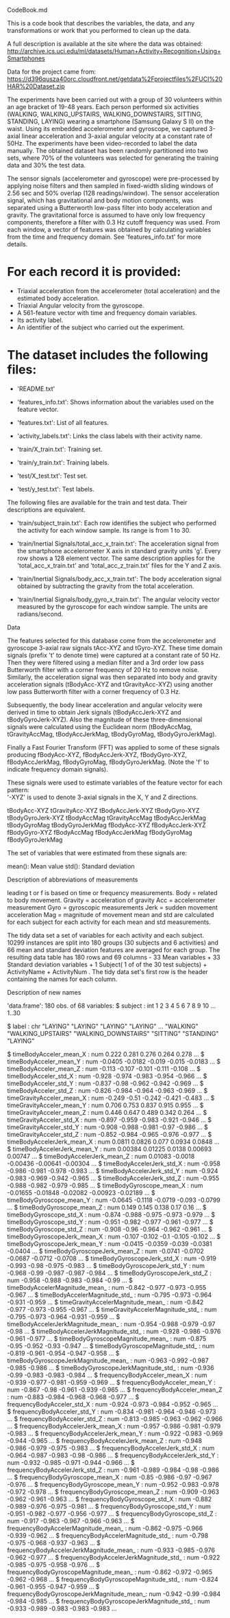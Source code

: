 CodeBook.md

This is a code book that describes the variables, the data, and any transformations or work that you performed to clean up the data.

A full description is available at the site where the data was obtained:
http://archive.ics.uci.edu/ml/datasets/Human+Activity+Recognition+Using+Smartphones

Data for the project came from:
https://d396qusza40orc.cloudfront.net/getdata%2Fprojectfiles%2FUCI%20HAR%20Dataset.zip 

The experiments have been carried out with a group of 30 volunteers within an age bracket of 19-48 years. Each person performed six activities (WALKING, WALKING_UPSTAIRS, WALKING_DOWNSTAIRS, SITTING, STANDING, LAYING) wearing a smartphone (Samsung Galaxy S II) on the waist. Using its embedded accelerometer and gyroscope, we captured 3-axial linear acceleration and 3-axial angular velocity at a constant rate of 50Hz. The experiments have been video-recorded to label the data manually. The obtained dataset has been randomly partitioned into two sets, where 70% of the volunteers was selected for generating the training data and 30% the test data. 

The sensor signals (accelerometer and gyroscope) were pre-processed by applying noise filters and then sampled in fixed-width sliding windows of 2.56 sec and 50% overlap (128 readings/window). The sensor acceleration signal, which has gravitational and body motion components, was separated using a Butterworth low-pass filter into body acceleration and gravity. The gravitational force is assumed to have only low frequency components, therefore a filter with 0.3 Hz cutoff frequency was used. From each window, a vector of features was obtained by calculating variables from the time and frequency domain. See 'features_info.txt' for more details. 

For each record it is provided:
======================================

- Triaxial acceleration from the accelerometer (total acceleration) and the estimated body acceleration.
- Triaxial Angular velocity from the gyroscope. 
- A 561-feature vector with time and frequency domain variables. 
- Its activity label. 
- An identifier of the subject who carried out the experiment.

The dataset includes the following files:
=========================================

- 'README.txt'

- 'features_info.txt': Shows information about the variables used on the feature vector.

- 'features.txt': List of all features.

- 'activity_labels.txt': Links the class labels with their activity name.

- 'train/X_train.txt': Training set.

- 'train/y_train.txt': Training labels.

- 'test/X_test.txt': Test set.

- 'test/y_test.txt': Test labels.

The following files are available for the train and test data. Their descriptions are equivalent. 

- 'train/subject_train.txt': Each row identifies the subject who performed the activity for each window sample. Its range is from 1 to 30. 

- 'train/Inertial Signals/total_acc_x_train.txt': The acceleration signal from the smartphone accelerometer X axis in standard gravity units 'g'. Every row shows a 128 element vector. The same description applies for the 'total_acc_x_train.txt' and 'total_acc_z_train.txt' files for the Y and Z axis. 

- 'train/Inertial Signals/body_acc_x_train.txt': The body acceleration signal obtained by subtracting the gravity from the total acceleration. 

- 'train/Inertial Signals/body_gyro_x_train.txt': The angular velocity vector measured by the gyroscope for each window sample. The units are radians/second. 

Data

The features selected for this database come from the accelerometer and gyroscope 3-axial raw signals tAcc-XYZ and tGyro-XYZ. These time domain signals (prefix 't' to denote time) were captured at a constant rate of 50 Hz. Then they were filtered using a median filter and a 3rd order low pass Butterworth filter with a corner frequency of 20 Hz to remove noise. Similarly, the acceleration signal was then separated into body and gravity acceleration signals (tBodyAcc-XYZ and tGravityAcc-XYZ) using another low pass Butterworth filter with a corner frequency of 0.3 Hz. 

Subsequently, the body linear acceleration and angular velocity were derived in time to obtain Jerk signals (tBodyAccJerk-XYZ and tBodyGyroJerk-XYZ). Also the magnitude of these three-dimensional signals were calculated using the Euclidean norm (tBodyAccMag, tGravityAccMag, tBodyAccJerkMag, tBodyGyroMag, tBodyGyroJerkMag). 

Finally a Fast Fourier Transform (FFT) was applied to some of these signals producing fBodyAcc-XYZ, fBodyAccJerk-XYZ, fBodyGyro-XYZ, fBodyAccJerkMag, fBodyGyroMag, fBodyGyroJerkMag. (Note the 'f' to indicate frequency domain signals). 

These signals were used to estimate variables of the feature vector for each pattern:  
'-XYZ' is used to denote 3-axial signals in the X, Y and Z directions.

tBodyAcc-XYZ
tGravityAcc-XYZ
tBodyAccJerk-XYZ
tBodyGyro-XYZ
tBodyGyroJerk-XYZ
tBodyAccMag
tGravityAccMag
tBodyAccJerkMag
tBodyGyroMag
tBodyGyroJerkMag
fBodyAcc-XYZ
fBodyAccJerk-XYZ
fBodyGyro-XYZ
fBodyAccMag
fBodyAccJerkMag
fBodyGyroMag
fBodyGyroJerkMag
 
The set of variables that were estimated from these signals are: 

  mean(): Mean value
  std(): Standard deviation
  
Description of abbreviations of measurements

leading t or f is based on time or frequency measurements.
Body = related to body movement.
Gravity = acceleration of gravity
Acc = accelerometer measurement
Gyro = gyroscopic measurements
Jerk = sudden movement acceleration
Mag = magnitude of movement
mean and std are calculated for each subject for each activity for each mean and std measurements.
    
The tidy data set a set of variables for each activity and each subject. 
10299 instances are split into 180 groups (30 subjects and 6 activities) and 66 mean and standard deviation features are averaged for each group. The resulting data table has 
180 rows and 69 columns - 33 Mean variables + 33 Standard deviation variables + 1 Subject( 1 of of the 30 test subjects) + 
ActivityName + ActivityNum . 
The tidy data set's first row is the header containing the names for each column.

Description of new names

'data.frame':	180 obs. of  68 variables:
 $ subject                                      : int  1 2 3 4 5 6 7 8 9 10 ...
                                                        1..30
                                                        
 $ label                                        : chr  "LAYING" "LAYING" "LAYING" "LAYING" ...
                                                       "WALKING"
                                                       "WALKING_UPSTAIRS"
                                                       "WALKING_DOWNSTAIRS"
                                                       "SITTING"
                                                       "STANDING"
                                                       "LAYING"
                                                       
 $ timeBodyAcceler_mean_X                   : num  0.222 0.281 0.276 0.264 0.278 ...
 $ timeBodyAcceler_mean_Y                   : num  -0.0405 -0.0182 -0.019 -0.015 -0.0183 ...
 $ timeBodyAcceler_mean_Z                   : num  -0.113 -0.107 -0.101 -0.111 -0.108 ...
 $ timeBodyAcceler_std_X                    : num  -0.928 -0.974 -0.983 -0.954 -0.966 ...
 $ timeBodyAcceler_std_Y                    : num  -0.837 -0.98 -0.962 -0.942 -0.969 ...
 $ timeBodyAcceler_std_Z                    : num  -0.826 -0.984 -0.964 -0.963 -0.969 ...
 $ timeGravityAcceler_mean_X                : num  -0.249 -0.51 -0.242 -0.421 -0.483 ...
 $ timeGravityAcceler_mean_Y                : num  0.706 0.753 0.837 0.915 0.955 ...
 $ timeGravityAcceler_mean_Z                : num  0.446 0.647 0.489 0.342 0.264 ...
 $ timeGravityAcceler_std_X                 : num  -0.897 -0.959 -0.983 -0.921 -0.946 ...
 $ timeGravityAcceler_std_Y                 : num  -0.908 -0.988 -0.981 -0.97 -0.986 ...
 $ timeGravityAcceler_std_Z                 : num  -0.852 -0.984 -0.965 -0.976 -0.977 ...
 $ timeBodyAccelerJerk_mean_X               : num  0.0811 0.0826 0.077 0.0934 0.0848 ...
 $ timeBodyAccelerJerk_mean_Y               : num  0.00384 0.01225 0.0138 0.00693 0.00747 ...
 $ timeBodyAccelerJerk_mean_Z               : num  0.01083 -0.0018 -0.00436 -0.00641 -0.00304 ...
 $ timeBodyAccelerJerk_std_X                : num  -0.958 -0.986 -0.981 -0.978 -0.983 ...
 $ timeBodyAccelerJerk_std_Y                : num  -0.924 -0.983 -0.969 -0.942 -0.965 ...
 $ timeBodyAccelerJerk_std_Z                : num  -0.955 -0.988 -0.982 -0.979 -0.985 ...
 $ timeBodyGyroscope_mean_X                 : num  -0.01655 -0.01848 -0.02082 -0.00923 -0.02189 ...
 $ timeBodyGyroscope_mean_Y                 : num  -0.0645 -0.1118 -0.0719 -0.093 -0.0799 ...
 $ timeBodyGyroscope_mean_Z                 : num  0.149 0.145 0.138 0.17 0.16 ...
 $ timeBodyGyroscope_std_X                  : num  -0.874 -0.988 -0.975 -0.973 -0.979 ...
 $ timeBodyGyroscope_std_Y                  : num  -0.951 -0.982 -0.977 -0.961 -0.977 ...
 $ timeBodyGyroscope_std_Z                  : num  -0.908 -0.96 -0.964 -0.962 -0.961 ...
 $ timeBodyGyroscopeJerk_mean_X             : num  -0.107 -0.102 -0.1 -0.105 -0.102 ...
 $ timeBodyGyroscopeJerk_mean_Y             : num  -0.0415 -0.0359 -0.039 -0.0381 -0.0404 ...
 $ timeBodyGyroscopeJerk_mean_Z             : num  -0.0741 -0.0702 -0.0687 -0.0712 -0.0708 ...
 $ timeBodyGyroscopeJerk_std_X              : num  -0.919 -0.993 -0.98 -0.975 -0.983 ...
 $ timeBodyGyroscopeJerk_std_Y              : num  -0.968 -0.99 -0.987 -0.987 -0.984 ...
 $ timeBodyGyroscopeJerk_std_Z              : num  -0.958 -0.988 -0.983 -0.984 -0.99 ...
 $ timeBodyAccelerMagnitude_mean_           : num  -0.842 -0.977 -0.973 -0.955 -0.967 ...
 $ timeBodyAccelerMagnitude_std_            : num  -0.795 -0.973 -0.964 -0.931 -0.959 ...
 $ timeGravityAccelerMagnitude_mean_        : num  -0.842 -0.977 -0.973 -0.955 -0.967 ...
 $ timeGravityAccelerMagnitude_std_         : num  -0.795 -0.973 -0.964 -0.931 -0.959 ...
 $ timeBodyAccelerJerkMagnitude_mean_       : num  -0.954 -0.988 -0.979 -0.97 -0.98 ...
 $ timeBodyAccelerJerkMagnitude_std_        : num  -0.928 -0.986 -0.976 -0.961 -0.977 ...
 $ timeBodyGyroscopeMagnitude_mean_         : num  -0.875 -0.95 -0.952 -0.93 -0.947 ...
 $ timeBodyGyroscopeMagnitude_std_          : num  -0.819 -0.961 -0.954 -0.947 -0.958 ...
 $ timeBodyGyroscopeJerkMagnitude_mean_     : num  -0.963 -0.992 -0.987 -0.985 -0.986 ...
 $ timeBodyGyroscopeJerkMagnitude_std_      : num  -0.936 -0.99 -0.983 -0.983 -0.984 ...
 $ frequencyBodyAcceler_mean_X              : num  -0.939 -0.977 -0.981 -0.959 -0.969 ...
 $ frequencyBodyAcceler_mean_Y              : num  -0.867 -0.98 -0.961 -0.939 -0.965 ...
 $ frequencyBodyAcceler_mean_Z              : num  -0.883 -0.984 -0.968 -0.968 -0.977 ...
 $ frequencyBodyAcceler_std_X               : num  -0.924 -0.973 -0.984 -0.952 -0.965 ...
 $ frequencyBodyAcceler_std_Y               : num  -0.834 -0.981 -0.964 -0.946 -0.973 ...
 $ frequencyBodyAcceler_std_Z               : num  -0.813 -0.985 -0.963 -0.962 -0.966 ...
 $ frequencyBodyAccelerJerk_mean_X          : num  -0.957 -0.986 -0.981 -0.979 -0.983 ...
 $ frequencyBodyAccelerJerk_mean_Y          : num  -0.922 -0.983 -0.969 -0.944 -0.965 ...
 $ frequencyBodyAccelerJerk_mean_Z          : num  -0.948 -0.986 -0.979 -0.975 -0.983 ...
 $ frequencyBodyAccelerJerk_std_X           : num  -0.964 -0.987 -0.983 -0.98 -0.986 ...
 $ frequencyBodyAccelerJerk_std_Y           : num  -0.932 -0.985 -0.971 -0.944 -0.966 ...
 $ frequencyBodyAccelerJerk_std_Z           : num  -0.961 -0.989 -0.984 -0.98 -0.986 ...
 $ frequencyBodyGyroscope_mean_X            : num  -0.85 -0.986 -0.97 -0.967 -0.976 ...
 $ frequencyBodyGyroscope_mean_Y            : num  -0.952 -0.983 -0.978 -0.972 -0.978 ...
 $ frequencyBodyGyroscope_mean_Z            : num  -0.909 -0.963 -0.962 -0.961 -0.963 ...
 $ frequencyBodyGyroscope_std_X             : num  -0.882 -0.989 -0.976 -0.975 -0.981 ...
 $ frequencyBodyGyroscope_std_Y             : num  -0.951 -0.982 -0.977 -0.956 -0.977 ...
 $ frequencyBodyGyroscope_std_Z             : num  -0.917 -0.963 -0.967 -0.966 -0.963 ...
 $ frequencyBodyAccelerMagnitude_mean_      : num  -0.862 -0.975 -0.966 -0.939 -0.962 ...
 $ frequencyBodyAccelerMagnitude_std_       : num  -0.798 -0.975 -0.968 -0.937 -0.963 ...
 $ frequencyBodyAccelerJerkMagnitude_mean_  : num  -0.933 -0.985 -0.976 -0.962 -0.977 ...
 $ frequencyBodyAccelerJerkMagnitude_std_   : num  -0.922 -0.985 -0.975 -0.958 -0.976 ...
 $ frequencyBodyGyroscopeMagnitude_mean_    : num  -0.862 -0.972 -0.965 -0.962 -0.968 ...
 $ frequencyBodyGyroscopeMagnitude_std_     : num  -0.824 -0.961 -0.955 -0.947 -0.959 ...
 $ frequencyBodyGyroscopeJerkMagnitude_mean_: num  -0.942 -0.99 -0.984 -0.984 -0.985 ...
 $ frequencyBodyGyroscopeJerkMagnitude_std_ : num  -0.933 -0.989 -0.983 -0.983 -0.983 ...